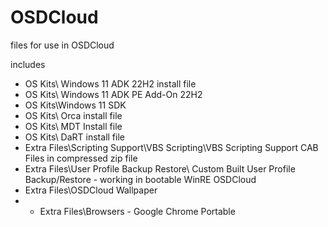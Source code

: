 # OSDCloud
files for use in OSDCloud

includes 

 - OS Kits\ Windows 11 ADK 22H2 install file
 - OS Kits\ Windows 11 ADK PE Add-On 22H2
 - OS Kits\Windows 11 SDK
 - OS Kits\ Orca install file
 - OS Kits\ MDT Install file
 - OS Kits\ DaRT install file
 - Extra Files\Scripting Support\VBS Scripting\VBS Scripting Support CAB Files in compressed zip file
 - Extra Files\User Profile Backup Restore\ Custom Built User Profile Backup/Restore - working in bootable WinRE OSDCloud
 - Extra Files\OSDCloud Wallpaper
 - - Extra Files\Browsers - Google Chrome Portable
   
